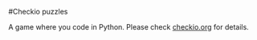 #Checkio puzzles 

A game where you code in Python. Please check [checkio.org](https://checkio.org) for details.

